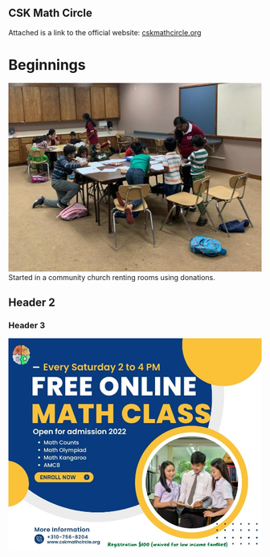 ## CSK Math Circle
Attached is a link to the official website:
[cskmathcircle.org](https://cskmathcircle.org/)
# Beginnings
![imagea](imagea.png "1")
Started in a community church renting rooms using donations. 
## Header 2
### Header 3
![imageb](imageb.jpg "2")

